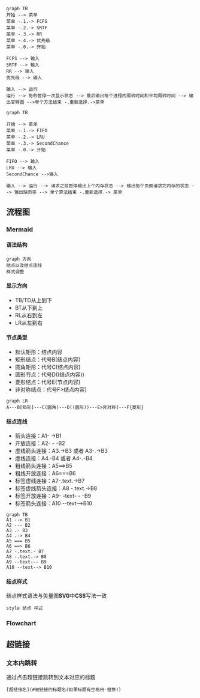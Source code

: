 



```mermaid
graph TB
开始 --> 菜单
菜单 -.1.-> FCFS
菜单 -.2.-> SRTF
菜单 -.3.-> RR
菜单 -.4.-> 优先级
菜单 -.0.-> 开始

FCFS --> 输入
SRTF --> 输入
RR --> 输入
优先级 --> 输入

输入 --> 运行
运行 --> 每秒暂停一次显示状态 --> 最后输出每个进程的周转时间和平均周转时间 --> 输出甘特图 -->单个方法结束 -.重新选择.->菜单

```



```mermaid
graph TB

开始 --> 菜单
菜单 -.1.-> FIFO
菜单 -.2.-> LRU
菜单 -.3.-> SecondChance
菜单 -.0.-> 开始

FIFO --> 输入
LRU --> 输入
SecondChance -->输入

输入 --> 运行 --> 请求之前暂停输出上个内存状态 --> 输出每个页面请求完内存的状态 --> 输出缺页率 --> 单个算法结束 -.重新选择.-> 菜单
```





## 流程图

### Mermaid

#### 语法结构

```
graph 方向
结点以及结点连线
样式调整
```

#### 显示方向

- TB/TD从上到下
- BT从下到上
- RL从右到左
- LR从左到右

#### 节点类型

- 默认矩形：结点内容
- 矩形结点：代号B[结点内容]
- 圆角矩形：代号C(结点内容)
- 圆形节点：代号D((结点内容))
- 菱形结点：代号E{节点内容}
- 非对称结点：代号F>结点内容]

```mermaid
graph LR
A---B[矩形]---C(圆角)---D((圆形))---E>非对称]---F{菱形}

```

#### 结点连线

- 箭头连接：A1- ->B1
- 开放连接：A2- - -B2
- 虚线箭头连接：A3.->B3 或者 A3-.->B3
- 虚线连接：A4.-B4 或者 A4-.-B4
- 粗线箭头连接：A5==>B5
- 粗线开放连接：A6===B6
- 标签虚线连接：A7-.text.->B7
- 标签虚线箭头连接：A8 -.text.->B8
- 标签开放连接：A9- -text- - -B9
- 标签箭头连接：A10 --text-->B10

```mermaid
graph TB
A1 --> B1
A2 --- B2
A3 .- B3
A4 .-> B4
A5 === B5
A6 ==> B6
A7 -.text.- B7
A8 -.text.-> B8
A9 --text--- B9
A10 --text--> B10
```

#### 结点样式

结点样式语法与矢量图**SVG**中**CSS**写法一致

```
style 结点 样式
```

### Flowchart



## 超链接

### 文本内跳转

通过点击超链接跳转到文本对应的标题

```
[超链接名](#被链接的标题名(如果标题有空格用-替换))
```

